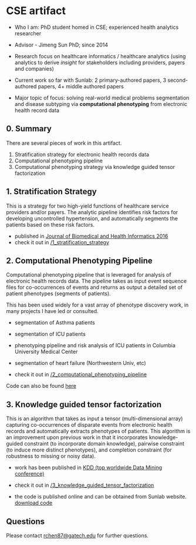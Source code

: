 # CSE artifact

* Who I am: PhD student homed in CSE; experienced health analytics researcher 

* Advisor - Jimeng Sun PhD; since 2014

* Research focus on healthcare informatics / healthcare analytics (using analytics to derive *insight* for stakeholders including providers, payers and companies)

* Current work so far with Sunlab: 2 primary-authored papers, 3 second-authored papers, 4+ middle authored papers

* Major topic of focus: solving real-world medical problems segmentation and disease subtyping via **computational phenotyping** from electronic health record data


## 0. Summary

There are several pieces of work in this artifact.

1. Stratification strategy for electronic health records data
2. Computational phenotyping pipeline
3. Computational phenotyping strategy via knowledge guided tensor factorization

## 1. Stratification Strategy

This is a strategy for two high-yield functions of healthcare service providers and/or payers. The analytic pipeline identifies risk factors for developing uncontrolled hypertension, and automatically segments the patients based on these risk factors.

- published in [Journal of Biomedical and Health Informatics 2016](http://ieeexplore.ieee.org/document/7370874/)
- check it out in [/1_stratification_strategy](/1_stratification_strategy)

## 2. Computational Phenotyping Pipeline

Computational phenotyping pipeline that is leveraged for analysis of electronic health records data. The pipeline takes as input event sequence files for co-occurrences of events and returns as output a detailed set of patient phenotypes (segments of patients).

This has been used widely for a vast array of phenotype discovery work, in many projects I have led or consulted.

- segmentation of Asthma patients
- segmentation of ICU patients
- phenotyping pipeline and risk analysis of ICU patients in Columbia University Medical Center
- segmentation of heart failure (Northwestern Univ, etc)

- check it out in [/2_computational_phenotyping_pipeline](/2_computational_phenotyping_pipeline)


Code can also be found [here](https://mysterious-caverns-96374.herokuapp.com/)

## 3. Knowledge guided tensor factorization

This is an algorithm that takes as input a tensor (multi-dimensional array) capturing co-occurrences of disparate events from electronic health records and automatically extracts phenotypes of patients. This algorithm is an improvement upon previous work in that it incorporates knowledge-guided constraint (to incorporate domain knowledge), pairwise constraint (to induce more distinct phenotypes), and completion constraint (for robustness to missing or noisy data). 

- work has been published in [KDD (top worldwide Data Mining conference)](http://www.sunlab.org/files/8414/3896/4657/rubik_kdd2015_camera_ready.pdf)

- check it out in [/3_knowledge_guided_tensor_factorization](/3_knowledge_guided_tensor_factorization)
- the code is published online and can be obtained from Sunlab website. [download code](https://mysterious-caverns-96374.herokuapp.com/)

## Questions

Please contact rchen87@gatech.edu for further questions.




